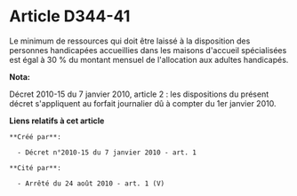 # Article D344-41

Le minimum de ressources qui doit être laissé à la disposition des personnes handicapées accueillies dans les maisons
d'accueil spécialisées est égal à 30 % du montant mensuel de l'allocation aux adultes handicapés.

**Nota:**

Décret 2010-15 du 7 janvier 2010, article 2 : les dispositions du présent décret s'appliquent au forfait journalier dû à
compter du 1er janvier 2010.

**Liens relatifs à cet article**

	**Créé par**:

	  - Décret n°2010-15 du 7 janvier 2010 - art. 1

	**Cité par**:

	  - Arrêté du 24 août 2010 - art. 1 (V)
